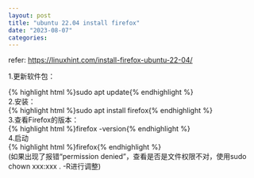 ```yaml
---
layout: post
title: "ubuntu 22.04 install firefox"
date: "2023-08-07"
categories: 
---
```

<p>refer: <a href="https://linuxhint.com/install-firefox-ubuntu-22-04/">https://linuxhint.com/install-firefox-ubuntu-22-04/</a></p>
<p>1.更新软件包：</p>
<div class="blackboard codecolorer-container text" style="width:100%">
<div class="codecolorer text">{% highlight html %}sudo apt update{% endhighlight %}</div>
<div class="codecolorer text">2.安装：</div>
<div class="codecolorer text">
<div class="blackboard codecolorer-container text" style="width:100%">
<div class="codecolorer text">{% highlight html %}sudo apt install firefox{% endhighlight %}</div>
<div class="codecolorer text">3.查看Firefox的版本：</div>
<div class="codecolorer text">
<div class="blackboard codecolorer-container text" style="width:100%">
<div class="codecolorer text">{% highlight html %}firefox -version{% endhighlight %}</div>
<div class="codecolorer text">4.启动</div>
<div class="codecolorer text">{% highlight html %}firefox{% endhighlight %}</div>
<div class="codecolorer text">(如果出现了报错&ldquo;permission denied&rdquo;，查看是否是文件权限不对，使用sudo chown xxx:xxx . -R进行调整)</div>
</div>
</div>
</div>
</div>
</div>
